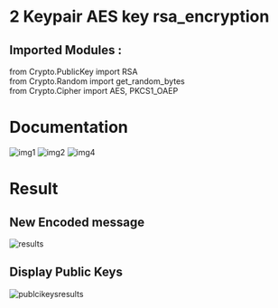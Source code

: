 # 2 Keypair AES key rsa_encryption 

## Imported Modules :<br  />
from Crypto.PublicKey import RSA<br  />
from Crypto.Random import get_random_bytes<br  />
from Crypto.Cipher import AES, PKCS1_OAEP<br  />

# Documentation
![img1](https://user-images.githubusercontent.com/74079455/153038684-644be5e7-3e8e-4f52-902c-d74ff0330c71.png)
![img2](https://user-images.githubusercontent.com/74079455/153040173-43b4a8a7-9569-4038-aea8-14ed9a5064f4.png)
![img4](https://user-images.githubusercontent.com/74079455/153309181-49807cf5-fd2b-435f-b8f7-a24923c5e974.png)



# Result
## New Encoded message
![results](https://user-images.githubusercontent.com/74079455/153055434-42d4837c-f596-40c3-8e27-e22a00347b5e.png)

## Display Public Keys
![publcikeysresults](https://user-images.githubusercontent.com/74079455/153055445-727ed7e1-76b3-468d-a62f-07b1f093e44b.png)
